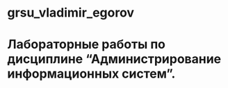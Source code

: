 # grsu_vladimir_egorov
# Лабораторные работы по дисциплине “Администрирование информационных систем”.
